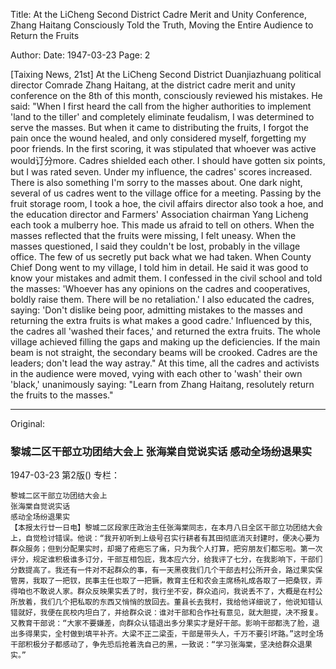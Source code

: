 Title: At the LiCheng Second District Cadre Merit and Unity Conference, Zhang Haitang Consciously Told the Truth, Moving the Entire Audience to Return the Fruits

Author: 
Date: 1947-03-23
Page: 2

[Taixing News, 21st] At the LiCheng Second District Duanjiazhuang political director Comrade Zhang Haitang, at the district cadre merit and unity conference on the 8th of this month, consciously reviewed his mistakes. He said: "When I first heard the call from the higher authorities to implement 'land to the tiller' and completely eliminate feudalism, I was determined to serve the masses. But when it came to distributing the fruits, I forgot the pain once the wound healed, and only considered myself, forgetting my poor friends. In the first scoring, it was stipulated that whoever was active would订分more. Cadres shielded each other. I should have gotten six points, but I was rated seven. Under my influence, the cadres' scores increased. There is also something I'm sorry to the masses about. One dark night, several of us cadres went to the village office for a meeting. Passing by the fruit storage room, I took a hoe, the civil affairs director also took a hoe, and the education director and Farmers' Association chairman Yang Licheng each took a mulberry hoe. This made us afraid to tell on others. When the masses reflected that the fruits were missing, I felt uneasy. When the masses questioned, I said they couldn't be lost, probably in the village office. The few of us secretly put back what we had taken. When County Chief Dong went to my village, I told him in detail. He said it was good to know your mistakes and admit them. I confessed in the civil school and told the masses: 'Whoever has any opinions on the cadres and cooperatives, boldly raise them. There will be no retaliation.' I also educated the cadres, saying: 'Don't dislike being poor, admitting mistakes to the masses and returning the extra fruits is what makes a good cadre.' Influenced by this, the cadres all 'washed their faces,' and returned the extra fruits. The whole village achieved filling the gaps and making up the deficiencies. If the main beam is not straight, the secondary beams will be crooked. Cadres are the leaders; don't lead the way astray." At this time, all the cadres and activists in the audience were moved, vying with each other to 'wash' their own 'black,' unanimously saying: "Learn from Zhang Haitang, resolutely return the fruits to the masses."



<hr /> 

Original: 


### 黎城二区干部立功团结大会上  张海棠自觉说实话  感动全场纷退果实

1947-03-23
第2版()
专栏：

    黎城二区干部立功团结大会上
    张海棠自觉说实话
    感动全场纷退果实
    【本报太行廿一日电】黎城二区段家庄政治主任张海棠同志，在本月八日全区干部立功团结大会上，自觉检讨错误。他说：“我开初听到上级号召实行耕者有其田彻底消灭封建时，便决心要为群众服务；但到分配果实时，却揭了疮疤忘了痛，只为我个人打算，把穷朋友们都忘啦。第一次评分，规定谁积极谁多订分，干部互相包庇，我本应六分，给我评了七分，在我影响下，干部们分数提高了。我还有一件对不起群众的事，有一天黑夜我们几个干部去村公所开会，路过果实保管房，我取了一把钗，民事主任也取了一把镢，教育主任和农会主席杨礼成各取了一把桑钗，弄得咱也不敢说人家。群众反映果实丢了时，我行坐不安，群众追问，我说丢不了，大概是在村公所放着，我们几个把私取的东西又悄悄的放回去。董县长去我村，我给他详细说了，他说知错认错就好，我便在民校内坦白了，并给群众说：谁对干部和合作社有意见，就大胆提，决不报复。又教育干部说：“大家不要嫌差，向群众认错退出多分果实才是好干部。影响干部都洗了脸，退出多得果实，全村做到填平补齐。大梁不正二梁歪，干部是带头人，千万不要引坏路。”这时全场干部积极分子都感动了，争先恐后抢着洗自己的黑，一致说：“学习张海棠，坚决给群众退果实。”

